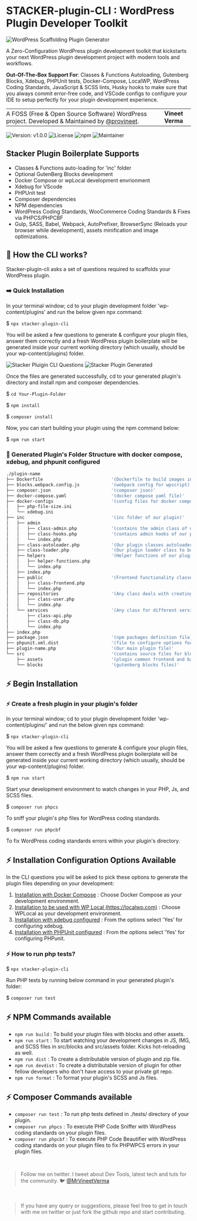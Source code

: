 # STACKER-plugin-CLI : WordPress Plugin Developer Toolkit

![WordPress Scaffolding Plugin Generator](https://raw.githubusercontent.com/provineet/stacker-plugin-cli/main/stacker-plugin-cli.png)

A Zero-Configuration WordPress plugin development toolkit that kickstarts your next WordPress plugin development project with modern tools and workflows.

<strong>Out-Of-The-Box Support For</strong>: Classes & Functions Autoloading, Gutenberg Blocks, Xdebug, PHPUnit tests, Docker-Compose, LocalWP, WordPress Coding Standards, JavaScript & SCSS lints,  Husky hooks to make sure that you always commit error-free code, and VSCode configs to configure your IDE to setup perfectly for your plugin development experience.

<table width="100%">
    <tbody>
    <tr>
        <td style="margin: 0; padding: 0;">
            A FOSS (Free &amp; Open Source Software) WordPress project. Developed &amp; Maintained by <a href="https://github.com/provineet">@provineet</a>.
        </td>
        <td align="center">
            <strong>Vineet Verma</strong>
        </td>
    </tr>
</tbody></table>

![Version: v1.0.0](https://img.shields.io/npm/v/stacker-plugin-cli?style=flat-square)
![License](https://img.shields.io/npm/l/stacker-plugin-cli?style=flat-square)
![npm](https://img.shields.io/npm/dt/stacker-plugin-cli?style=flat-square)
![Maintainer](https://img.shields.io/badge/maintainer-%40provineet-blue?style=flat-square)
<br>

## Stacker Plugin Boilerplate Supports

- Classes & Functions auto-loading for 'inc' folder
- Optional GutenBerg Blocks development
- Docker Compose or wpLocal development envrionment
- Xdebug for VScode
- PHPUnit test
- Composer dependencies
- NPM dependencies
- WordPress Coding Standards, WooCommerce Coding Standards & Fixes via PHPCS/PHPCBF
- Gulp, SASS, Babel, Webpack, AutoPrefixer, BrowserSync (Reloads your browser while development), assets minification and image optimizations.

## 🚀 How the CLI works?

Stacker-plugin-cli asks a set of questions required to scaffolds your WordPress plugin.

### :arrow_right: Quick Installation

In your terminal window; cd to your plugin development folder 'wp-content/plugins' and run the below given npx command:

$ `npx stacker-plugin-cli`

You will be asked a few questions to generate & configure your plugin files, answer them correctly and a fresh WordPress plugin boilerplate will be generated inside your current working directory (which usually, should be your wp-content/plugins) folder.

![Stacker Pluigin CLI Questions](https://raw.githubusercontent.com/provineet/stacker-plugin-cli/main/img/questions.png)
![Stacker Plugin Generated](https://raw.githubusercontent.com/provineet/stacker-plugin-cli/main/img/done.png)

Once the files are generated successfully, cd to your generated plugin's directory and install npm and composer dependencies.

$ `cd Your-Plugin-Folder`

$ `npm install`

$ `composer install`

Now, you can start building your plugin using the npm command below:

$ `npm run start`

### :open_file_folder: Generated Plugin's Folder Structure with docker compose, xdebug, and phpunit configured

```bash
./plugin-name                           
├── Dockerfile                          '(Dockerfile to build images in docker compose)'
├── blocks.webpack.config.js            '(webpack config for wpscript)'
├── composer.json                       '(composer json)'
├── docker-compose.yaml                 '(docker compose yaml file)'
├── docker-configs                      '(config files for docker compose env)'
│   ├── php-file-size.ini
│   └── xdebug.ini
├── inc                                 '(inc folder of our plugin)'
│   ├── admin                           
│   │   ├── class-admin.php             '(contains the admin class of our plugin)'
│   │   ├── class-hooks.php             '(contains admin hooks of our plugin)'
│   │   └── index.php
│   ├── class-autoloader.php            '(Our plugin classes autoloader. Works for files inside 'inc' folder only)'
│   ├── class-loader.php                '(Our plugin loader class to bootstrap the plugin)'
│   ├── helpers                         '(Helper functions of our plugin. Any file with *-functions.php name will be autoloaded)'
│   │   ├── helper-functions.php
│   │   └── index.php
│   ├── index.php
│   ├── public                          '(Frontend functionality classes of our plugin goes here.)'
│   │   ├── class-frontend.php
│   │   └── index.php
│   ├── repositories                    '(Any class deals with creating repositories lies here.)'
│   │   ├── class-user.php
│   │   └── index.php
│   └── services                        '(Any class for different services lies here. e.g. api or db queries)'
│       ├── class-api.php
│       ├── class-db.php
│       └── index.php
├── index.php
├── package.json                        '(npm packages definition file)'
├── phpunit.xml.dist                    '(file to configure options for PHPUnit)'
├── plugin-name.php                     '(Our main plugin file)'
└── src                                 '(contains source files for blocks and plugin assets)'
    ├── assets                          '(plugin common frontend and backend assets)'
    └── blocks                          '(gutenberg blocks files)'
```

## ⚡️ Begin Installation

### ⚡️ Create a fresh plugin in your plugin's folder

In your terminal window; cd to your plugin development folder 'wp-content/plugins/' and run the below given npx command:

$ `npx stacker-plugin-cli`

You will be asked a few questions to generate & configure your plugin files, answer them correctly and a fresh WordPress plugin boilerplate will be generated inside your current working directory (which usually, should be your wp-content/plugins) folder.

$ `npm run start`

Start your development environment to watch changes in your PHP, Js, and SCSS files.

$ `composer run phpcs`

To sniff your plugin's php files for WordPress coding standards.

$ `composer run phpcbf`

To fix WordPress coding standards errors within your plugin's directory.

## ⚡️ Installation Configuration Options Available

In the CLI questions you will be asked to pick these options to generate the plugin files depending on your development:

1. <u>Installation with Docker Compose</u> : Choose Docker Compose as your development environment.
2. <u>Installation to be used with WP Local (<https://localwp.com>)</u> : Choose WPLocal as your development environment.
3. <u>Installation with xdebug configured</u> : From the options select 'Yes' for configuring xdebug.
4. <u>Installation with PHPUnit configured</u> : From the options select 'Yes' for configuring PHPunit.

### ⚡️ How to run php tests?

$ `npx stacker-plugin-cli`

Run PHP tests by running below command in your generated plugin's folder:

$ `composer run test`

## ⚡️ NPM Commands available

- `npm run build` : To build your plugin files with blocks and other assets.
- `npm run start` : To start watching your development changes in JS, IMG, and SCSS files in src/blocks and src/assets folder. Kicks hot-reloading as well.
- `npm run dist` : To create a distributable version of plugin and zip file.
- `npm run devdist` : To create a distributable version of plugin for other fellow developers who don't have access to your private git repo.
- `npm run format` : To format your plugin's SCSS and Js files.

## ⚡️ Composer Commands available

- `composer run test` : To run php tests defined in ./tests/ directory of your plugin.
- `composer run phpcs` : To execute PHP Code Sniffer with WordPress coding standards on your plugin files.
- `composer run phpcbf` : To execute PHP Code Beautifier with WordPress coding standards on your plugin files to fix PHPWPCS errors in your plugin files.

<br>
<blockquote>
Follow me on twitter. I tweet about Dev Tools, latest tech and tuts for the community. 🐦 <a href="https://twitter.com/mrvineetverma">@MrVineetVerma</a>
</blockquote>
<br>

<blockquote>
If you have any query or suggestions, please feel free to get in touch with me on twitter or just fork the github repo and start contributing.
</blockquote>
